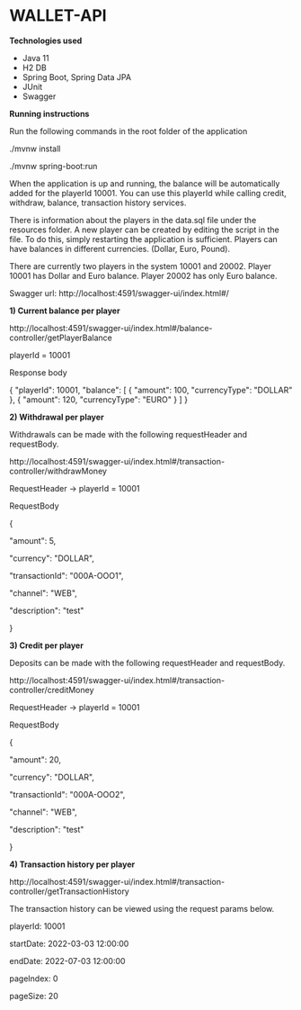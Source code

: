 # WALLET-API

**Technologies used** 
- Java 11
- H2 DB
- Spring Boot, Spring Data JPA
- JUnit
- Swagger
  
 **Running instructions**

Run the following commands in the root folder of the application

./mvnw install

./mvnw spring-boot:run


When the application is up and running, the balance will be automatically added for the playerId 10001.
You can use this playerId while calling credit, withdraw, balance, transaction history services.

There is information about the players in the data.sql file under the resources folder. A new player can be created by editing the script in the file. To do this, simply restarting the application is sufficient.
Players can have balances in different currencies. (Dollar, Euro, Pound).

There are currently two players in the system 10001 and 20002.
Player 10001 has Dollar and Euro balance. Player 20002 has only Euro balance.

Swagger url: http://localhost:4591/swagger-ui/index.html#/

**1) Current balance per player**

http://localhost:4591/swagger-ui/index.html#/balance-controller/getPlayerBalance

playerId = 10001

Response body

{
  "playerId": 10001,
  "balance": [
    {
      "amount": 100,
      "currencyType": "DOLLAR"
    },
    {
      "amount": 120,
      "currencyType": "EURO"
    }
  ]
}

**2) Withdrawal per player**

Withdrawals can be made with the following requestHeader and requestBody.

http://localhost:4591/swagger-ui/index.html#/transaction-controller/withdrawMoney

RequestHeader -> playerId = 10001

RequestBody

{

"amount": 5,

"currency": "DOLLAR",

"transactionId": "000A-OOO1",

"channel": "WEB",

"description": "test"

}

**3) Credit per player**  

Deposits can be made with the following requestHeader and requestBody.

http://localhost:4591/swagger-ui/index.html#/transaction-controller/creditMoney

RequestHeader -> playerId = 10001

RequestBody

{

"amount": 20,

"currency": "DOLLAR",

"transactionId": "000A-OOO2",

"channel": "WEB",

"description": "test"

}


**4) Transaction history per player**

http://localhost:4591/swagger-ui/index.html#/transaction-controller/getTransactionHistory

The transaction history can be viewed using the request params below.

playerId: 10001

startDate: 2022-03-03 12:00:00

endDate: 2022-07-03 12:00:00

pageIndex: 0

pageSize: 20
